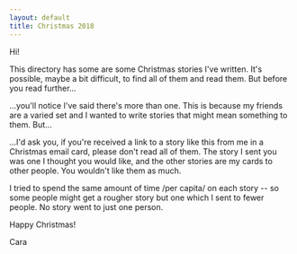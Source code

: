 ```yaml
---
layout: default
title: Christmas 2018
---
```

Hi!

This directory has some are some Christmas stories I've written.  It's
possible, maybe a bit difficult, to find all of them and read them.  But before
you read further...

...you'll notice I've said there's more than one.  This is because my friends
are a varied set and I wanted to write stories that might mean something to
them.  But...

...I'd ask you, if you're received a link to a story like this from me in a
Christmas email card, please don't read all of them.  The story I sent you was
one I thought you would like, and the other stories are my cards to other
people.  You wouldn't like them as much.

I tried to spend the same amount of time /per capita/ on each story -- so some
people might get a rougher story but one which I sent to fewer people.  No
story went to just one person.

Happy Christmas!

Cara
